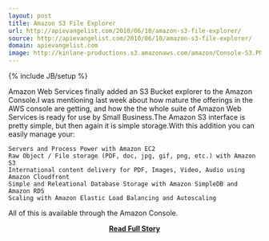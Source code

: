 ```yaml
---
layout: post
title: Amazon S3 File Explorer
url: http://apievangelist.com/2010/06/10/amazon-s3-file-explorer/
source: http://apievangelist.com/2010/06/10/amazon-s3-file-explorer/
domain: apievangelist.com
image: http://kinlane-productions.s3.amazonaws.com/amazon/Console-S3.PNG
---
```

{% include JB/setup %}<p>Amazon Web Services finally added an S3 Bucket explorer to the Amazon Console.I was mentioning last week about how mature the offerings in the AWS console are getting, and how the the whole suite of Amazon Web Services is ready for use by Small Business.The Amazon S3 interface is pretty simple, but then again it is simple storage.With this addition you can easily manage your:

	Servers and Process Power with Amazon EC2
	Raw Object / File storage (PDF, doc, jpg, gif, png, etc.) with Amazon S3
	International content delivery for PDF, Images, Video, Audio using Amazon Cloudfront
	Simple and Releational Database Storage with Amazon SimpleDB and Amazon RDS
	Scaling with Amazon Elastic Load Balancing and Autoscaling

All of this is available through the Amazon Console.</p>
<center><p><a href="http://apievangelist.com/2010/06/10/amazon-s3-file-explorer/" style='padding:25px; font-sze:18px; font-weight: bold;'>Read Full Story</a></p></center>
